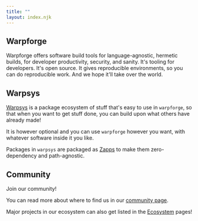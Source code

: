 ```yaml
---
title: ""
layout: index.njk
---
```


Warpforge
---------

Warpforge offers software build tools for language-agnostic, hermetic builds, for developer productivity, security, and sanity.  It's tooling for developers.  It's open source.  It gives reproducible environments, so you can do reproducible work.  And we hope it'll take over the world.



Warpsys
-------

[Warpsys](/ecosystem/warpsys/) is a package ecosystem of stuff that's easy to use in `warpforge`,
so that when you want to get stuff done, you can build upon what others have already made!

It is however optional and you can use `warpforge` however you want, with whatever software inside it you like.

Packages in `warpsys` are packaged as [Zapps](/ecosystem/zapps/) to make them zero-dependency and path-agnostic.



Community
----------

Join our community!

You can read more about where to find us in our [community page](/community.md).

Major projects in our ecosystem can also get listed in the [Ecosystem](/ecosystem/) pages!
